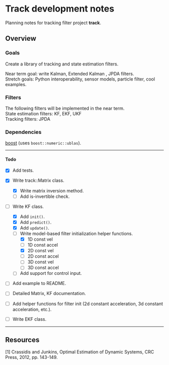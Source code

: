 # Track development notes
Planning notes for tracking filter project **track**.

## Overview

### Goals

Create a library of tracking and state estimation filters.

Near term goal: write Kalman, Extended Kalman , JPDA filters.  
Stretch goals: Python interoperability, sensor models, particle filter,
cool examples.

### Filters

The following filters will be implemented in the near term.  
State estimation filters: KF, EKF, UKF  
Tracking filters: JPDA


### Dependencies

[boost](https://www.boost.org) (uses `boost::numeric::ublas`).


---


#### Todo

- [x] Add tests.  
- [x] Write track::Matrix class.    
    - [x] Write matrix inversion method.
    - [ ] Add is-invertible check.
- [ ] Write KF class.  
    - [x] Add `init()`.  
    - [x] Add `predict()`.  
    - [x] Add `update()`.  
    - [ ] Write model-based filter initialization helper functions.
         - [x] 1D const vel
         - [ ] 1D const accel
         - [x] 2D const vel
         - [ ] 2D const accel
         - [ ] 3D const vel
         - [ ] 3D const accel
    - [ ] Add support for control input.
- [ ] Add example to README.
- [ ] Detailed Matrix, KF documentation.
- [ ] Add helper functions for filter init (2d constant acceleration, 3d
    constant acceleration, etc.).
- [ ] Write EKF class.


---


## Resources

[1] Crassidis and Junkins, Optimal Estimation of Dynamic Systems, CRC Press,
2012, pp. 143-149.
